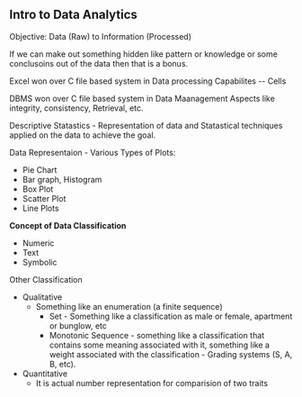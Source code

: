 ## Intro to Data Analytics ##

Objective: Data (Raw) to Information (Processed)

If we can make out something hidden like pattern or knowledge or some conclusoins out of the data then that is a bonus.

Excel won over C file based system in Data processing Capabilites -- Cells

DBMS won over C file based system in Data Maanagement Aspects like integrity, consistency, Retrieval, etc. 


Descriptive Statastics - Representation of data and Statastical techniques applied on the data to achieve the goal.

Data Representaion - Various Types of Plots:
- Pie Chart
- Bar graph, Histogram
- Box Plot
- Scatter Plot
- Line Plots

**Concept of Data Classification**
- Numeric
- Text
- Symbolic

Other Classification
- Qualitative
    - Something like an enumeration (a finite sequence)
        - Set - Something like a classification as male or female, apartment or bunglow, etc
        - Monotonic Sequence - something like a classification that contains some meaning associated with it, something like a weight associated with the classification - Grading systems (S, A, B, etc).
- Quantitative
    - It is actual number representation for comparision of two traits
    
